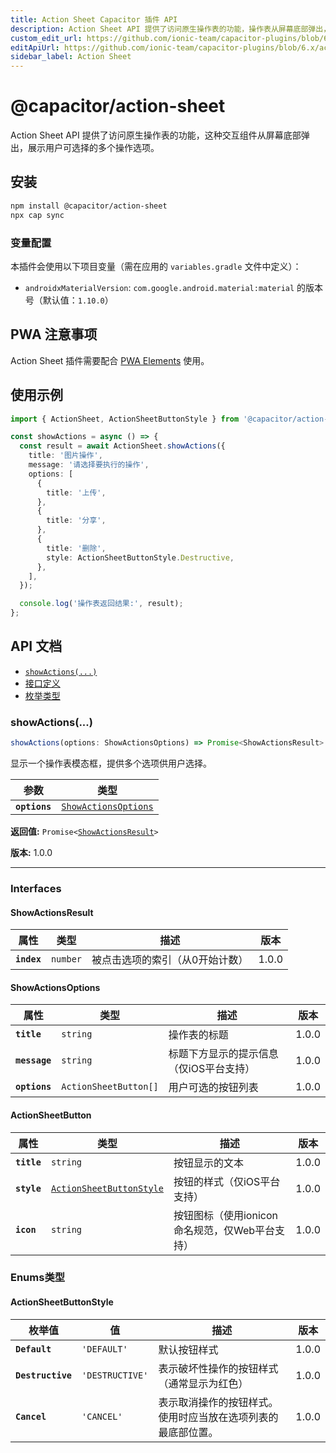 ```yaml
---
title: Action Sheet Capacitor 插件 API
description: Action Sheet API 提供了访问原生操作表的功能，操作表从屏幕底部弹出，显示用户可执行的操作选项。
custom_edit_url: https://github.com/ionic-team/capacitor-plugins/blob/6.x/action-sheet/README.md
editApiUrl: https://github.com/ionic-team/capacitor-plugins/blob/6.x/action-sheet/src/definitions.ts
sidebar_label: Action Sheet
---
```


# @capacitor/action-sheet

Action Sheet API 提供了访问原生操作表的功能，这种交互组件从屏幕底部弹出，展示用户可选择的多个操作选项。

## 安装

```bash
npm install @capacitor/action-sheet
npx cap sync
```

### 变量配置

本插件会使用以下项目变量（需在应用的 `variables.gradle` 文件中定义）：

- `androidxMaterialVersion`: `com.google.android.material:material` 的版本号（默认值：`1.10.0`）

## PWA 注意事项

Action Sheet 插件需要配合 [PWA Elements](https://capacitorjs.com/docs/web/pwa-elements) 使用。

## 使用示例

```typescript
import { ActionSheet, ActionSheetButtonStyle } from '@capacitor/action-sheet';

const showActions = async () => {
  const result = await ActionSheet.showActions({
    title: '图片操作',
    message: '请选择要执行的操作',
    options: [
      {
        title: '上传',
      },
      {
        title: '分享',
      },
      {
        title: '删除',
        style: ActionSheetButtonStyle.Destructive,
      },
    ],
  });

  console.log('操作表返回结果:', result);
};
```

## API 文档

<docgen-index>

- [`showActions(...)`](#showactions)
- [接口定义](#interfaces)
- [枚举类型](#enums)

</docgen-index>

<docgen-api>
<!--Update the source file JSDoc comments and rerun docgen to update the docs below-->

### showActions(...)

```typescript
showActions(options: ShowActionsOptions) => Promise<ShowActionsResult>
```

显示一个操作表模态框，提供多个选项供用户选择。

| 参数          | 类型                                                              |
| ------------- | ----------------------------------------------------------------- |
| **`options`** | <code><a href="#showactionsoptions">ShowActionsOptions</a></code> |

**返回值:** <code>Promise&lt;<a href="#showactionsresult">ShowActionsResult</a>&gt;</code>

**版本:** 1.0.0

---

### Interfaces

#### ShowActionsResult

| 属性        | 类型                | 描述                            | 版本  |
| ----------- | ------------------- | ------------------------------- | ----- |
| **`index`** | <code>number</code> | 被点击选项的索引（从0开始计数） | 1.0.0 |

#### ShowActionsOptions

| 属性          | 类型                             | 描述                                    | 版本  |
| ------------- | -------------------------------- | --------------------------------------- | ----- |
| **`title`**   | <code>string</code>              | 操作表的标题                            | 1.0.0 |
| **`message`** | <code>string</code>              | 标题下方显示的提示信息（仅iOS平台支持） | 1.0.0 |
| **`options`** | <code>ActionSheetButton[]</code> | 用户可选的按钮列表                      | 1.0.0 |

#### ActionSheetButton

| 属性        | 类型                                                                      | 描述                                           | 版本  |
| ----------- | ------------------------------------------------------------------------- | ---------------------------------------------- | ----- |
| **`title`** | <code>string</code>                                                       | 按钮显示的文本                                 | 1.0.0 |
| **`style`** | <code><a href="#actionsheetbuttonstyle">ActionSheetButtonStyle</a></code> | 按钮的样式（仅iOS平台支持）                    | 1.0.0 |
| **`icon`**  | <code>string</code>                                                       | 按钮图标（使用ionicon命名规范，仅Web平台支持） | 1.0.0 |

### Enums类型

#### ActionSheetButtonStyle

| 枚举值            | 值                         | 描述                                                         | 版本  |
| ----------------- | -------------------------- | ------------------------------------------------------------ | ----- |
| **`Default`**     | <code>'DEFAULT'</code>     | 默认按钮样式                                                 | 1.0.0 |
| **`Destructive`** | <code>'DESTRUCTIVE'</code> | 表示破坏性操作的按钮样式（通常显示为红色）                   | 1.0.0 |
| **`Cancel`**      | <code>'CANCEL'</code>      | 表示取消操作的按钮样式。使用时应当放在选项列表的最底部位置。 | 1.0.0 |

</docgen-api>
